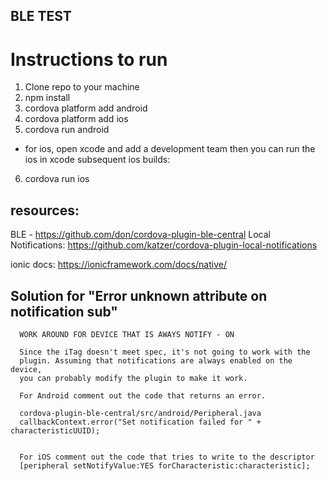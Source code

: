 ## BLE TEST

  # Instructions to run
  1. Clone repo to your machine
  2. npm install
  3. cordova platform add android
  4. cordova platform add ios
  5. cordova run android
  
  * for ios, open xcode and add a development team then you can run the ios in xcode
  subsequent ios builds: 
  6. cordova run ios
  
  
  ## resources: 
  
  BLE - https://github.com/don/cordova-plugin-ble-central
  Local Notifications: https://github.com/katzer/cordova-plugin-local-notifications 
  
  ionic docs: https://ionicframework.com/docs/native/

  ## Solution for "Error unknown attribute on notification sub"
  
      WORK AROUND FOR DEVICE THAT IS AWAYS NOTIFY - ON
  
      Since the iTag doesn't meet spec, it's not going to work with the
      plugin. Assuming that notifications are always enabled on the device,
      you can probably modify the plugin to make it work.
  
      For Android comment out the code that returns an error.
  
      cordova-plugin-ble-central/src/android/Peripheral.java
      callbackContext.error("Set notification failed for " + characteristicUUID);
  
  
      For iOS comment out the code that tries to write to the descriptor
      [peripheral setNotifyValue:YES forCharacteristic:characteristic];
       
